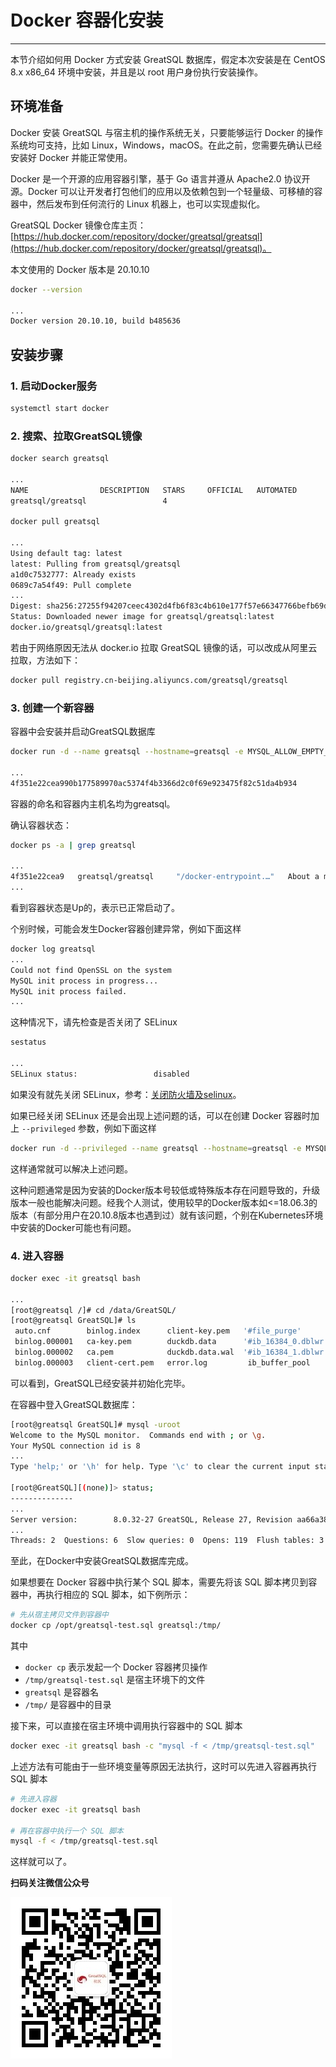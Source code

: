 # Docker 容器化安装
---

本节介绍如何用 Docker 方式安装 GreatSQL 数据库，假定本次安装是在 CentOS 8.x x86_64 环境中安装，并且是以 root 用户身份执行安装操作。

## 环境准备

Docker 安装 GreatSQL 与宿主机的操作系统无关，只要能够运行 Docker 的操作系统均可支持，比如 Linux，Windows，macOS。在此之前，您需要先确认已经安装好 Docker 并能正常使用。

Docker 是一个开源的应用容器引擎，基于 Go 语言并遵从 Apache2.0 协议开源。Docker 可以让开发者打包他们的应用以及依赖包到一个轻量级、可移植的容器中，然后发布到任何流行的 Linux 机器上，也可以实现虚拟化。

GreatSQL Docker 镜像仓库主页：[https://hub.docker.com/repository/docker/greatsql/greatsql](https://hub.docker.com/repository/docker/greatsql/greatsql)。

本文使用的 Docker 版本是 20.10.10

```bash
docker --version

...
Docker version 20.10.10, build b485636
```

## 安装步骤

### 1. 启动Docker服务

```bash
systemctl start docker
```

### 2. 搜索、拉取GreatSQL镜像

```bash
docker search greatsql

...
NAME                DESCRIPTION   STARS     OFFICIAL   AUTOMATED
greatsql/greatsql                 4

docker pull greatsql

...
Using default tag: latest
latest: Pulling from greatsql/greatsql
a1d0c7532777: Already exists
0689c7a54f49: Pull complete
...
Digest: sha256:27255f94207ceec4302d4fb6f83c4b610e177f57e66347766befb69d1bae91e8
Status: Downloaded newer image for greatsql/greatsql:latest
docker.io/greatsql/greatsql:latest
```

若由于网络原因无法从 docker.io 拉取 GreatSQL 镜像的话，可以改成从阿里云拉取，方法如下：

```bash
docker pull registry.cn-beijing.aliyuncs.com/greatsql/greatsql
```

### 3. 创建一个新容器

容器中会安装并启动GreatSQL数据库

```bash
docker run -d --name greatsql --hostname=greatsql -e MYSQL_ALLOW_EMPTY_PASSWORD=1 greatsql/greatsql

...
4f351e22cea990b177589970ac5374f4b3366d2c0f69e923475f82c51da4b934
```
容器的命名和容器内主机名均为greatsql。

确认容器状态：

```bash
docker ps -a | grep greatsql

...
4f351e22cea9   greatsql/greatsql     "/docker-entrypoint.…"   About a minute ago   Up About a minute          3306/tcp, 33060-33061/tcp   greatsql
...
```
看到容器状态是Up的，表示已正常启动了。

个别时候，可能会发生Docker容器创建异常，例如下面这样

```bash
docker log greatsql
...
Could not find OpenSSL on the system
MySQL init process in progress...
MySQL init process failed.
...
```

这种情况下，请先检查是否关闭了 SELinux

```bash
sestatus

...
SELinux status:                 disabled
```

如果没有就先关闭 SELinux，参考：[关闭防火墙及selinux](../4-install-guide/1-install-prepare.html#关闭防火墙及selinux)。

如果已经关闭 SELinux 还是会出现上述问题的话，可以在创建 Docker 容器时加上 `--privileged` 参数，例如下面这样

```bash
docker run -d --privileged --name greatsql --hostname=greatsql -e MYSQL_ALLOW_EMPTY_PASSWORD=1 greatsql/greatsql
```

这样通常就可以解决上述问题。

这种问题通常是因为安装的Docker版本号较低或特殊版本存在问题导致的，升级版本一般也能解决问题。经我个人测试，使用较早的Docker版本如<=18.06.3的版本（有部分用户在20.10.8版本也遇到过）就有该问题，个别在Kubernetes环境中安装的Docker可能也有问题。

### 4. 进入容器

```bash
docker exec -it greatsql bash

...
[root@greatsql /]# cd /data/GreatSQL/
[root@greatsql GreatSQL]# ls
 auto.cnf        binlog.index      client-key.pem   '#file_purge'         ibdata1          '#innodb_temp'   mysql.sock           public_key.pem    sys
 binlog.000001   ca-key.pem        duckdb.data      '#ib_16384_0.dblwr'   ibtmp1            mysql           mysql.sock.lock      server-cert.pem   sys_audit
 binlog.000002   ca.pem            duckdb.data.wal  '#ib_16384_1.dblwr'  '#innodb_redo'     mysql.ibd       performance_schema   server-key.pem    undo_001
 binlog.000003   client-cert.pem   error.log         ib_buffer_pool       innodb_status.1   mysql.pid       private_key.pem      slow.log          undo_002
```
可以看到，GreatSQL已经安装并初始化完毕。

在容器中登入GreatSQL数据库：

```bash
[root@greatsql GreatSQL]# mysql -uroot
Welcome to the MySQL monitor.  Commands end with ; or \g.
Your MySQL connection id is 8
...
Type 'help;' or '\h' for help. Type '\c' to clear the current input statement.

[root@GreatSQL][(none)]> status;
--------------
...
Server version:        8.0.32-27 GreatSQL, Release 27, Revision aa66a385910
...
Threads: 2  Questions: 6  Slow queries: 0  Opens: 119  Flush tables: 3  Open tables: 36  Queries per second avg: 0.017
```

至此，在Docker中安装GreatSQL数据库完成。

如果想要在 Docker 容器中执行某个 SQL 脚本，需要先将该 SQL 脚本拷贝到容器中，再执行相应的 SQL 脚本，如下例所示：

```bash
# 先从宿主拷贝文件到容器中
docker cp /opt/greatsql-test.sql greatsql:/tmp/
```

其中
- `docker cp` 表示发起一个 Docker 容器拷贝操作
- `/tmp/greatsql-test.sql` 是宿主环境下的文件
- `greatsql` 是容器名
- `/tmp/` 是容器中的目录

接下来，可以直接在宿主环境中调用执行容器中的 SQL 脚本

```bash
docker exec -it greatsql bash -c "mysql -f < /tmp/greatsql-test.sql"
```

上述方法有可能由于一些环境变量等原因无法执行，这时可以先进入容器再执行 SQL 脚本

```bash
# 先进入容器
docker exec -it greatsql bash

# 再在容器中执行一个 SQL 脚本
mysql -f < /tmp/greatsql-test.sql
```
这样就可以了。

**扫码关注微信公众号**

![greatsql-wx](../greatsql-wx.jpg)
